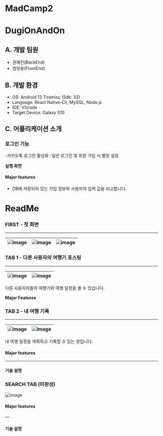 # MadCamp2

# DugiOnAndOn

## A. 개발 팀원

- 권예진(BackEnd)
- 엄창용(FrontEnd)

## B. 개발 환경

- OS: Android 13 Tiramisu (Sdk: 33)
- Language: React Native-Cli, MySQL, Node.js
- IDE: VScode
- Target Device: Galaxy S10

## C. 어플리케이션 소개

### 로그인 기능

-카카오톡 로그인 활성화
-일반 로그인 및 회원 가입 시 별칭 설정

**실행 화면**


#### Major features

- DB에 저장되어 있는 가입 정보와 사용자의 입력 값을 비교합니다.

# ReadMe

### FIRST - 첫 화면

---

|![image](https://github.com/DugiOnandOn/FlowCamp2/assets/39901387/8aae2e83-2b9d-4d21-ba48-73b7b83da1b6)|![image](https://github.com/DugiOnandOn/FlowCamp2/assets/39901387/8efb341d-58d6-4b34-b6c1-ee79faab9fb8)|![image](https://github.com/DugiOnandOn/FlowCamp2/assets/39901387/83d6ec98-5203-41b6-a23d-30f161084bd4)|
| ------ | ------ | ------ |


### TAB 1 - 다른 사용자의 여행기 포스팅

---

|![image](https://github.com/DugiOnandOn/FlowCamp2/assets/39901387/3a49f3c0-25ec-47d3-8fc9-1d1f1fe8af66)|![image](https://github.com/DugiOnandOn/FlowCamp2/assets/39901387/ae970a37-add3-42e5-ba34-9c11f4e7912f)|
| ------ | ------ |


다른 사용자자들의 여행기와 여행 일정을 볼 수 있습니다.


**Major Features**



### TAB 2 - 내 여행 기록

---

|![image](https://github.com/DugiOnandOn/FlowCamp2/assets/39901387/e56fcbc9-aafa-499e-a9ab-e224d1d5cb5c)|![image](https://github.com/DugiOnandOn/FlowCamp2/assets/39901387/fe45936e-1b56-49be-a418-207610ec0f6a)|
| ------ | ------ |

내 여행 일정을 계획하고 기록할 수 있는 창입니다.

#### Major features

___
#### 기술 설명


### SEARCH TAB (미완성)
![image](https://github.com/DugiOnandOn/FlowCamp2/assets/39901387/6a1203f2-dc02-4576-8a06-5794fd254604)


#### Major features

—

#### 기술 설명


